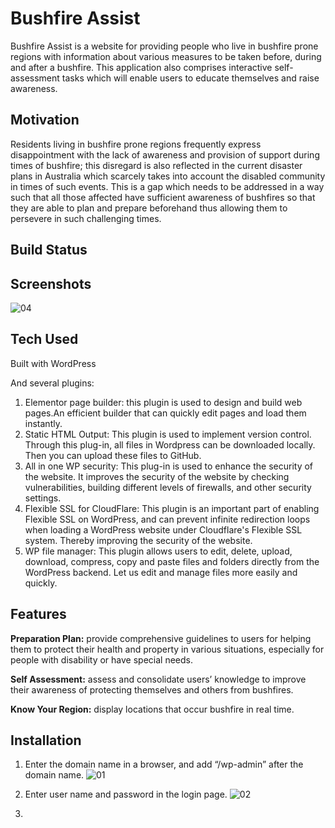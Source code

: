# Bushfire Assist

Bushfire Assist is a website for providing people who live in bushfire prone regions with information about various measures to be taken before, during and after a bushfire. This application also comprises interactive self-assessment tasks which will enable users to educate themselves and raise awareness.

## Motivation

Residents living in bushfire prone regions frequently express disappointment with the lack of awareness and provision of support during times of bushfire; this disregard is also reflected in the current disaster plans in  Australia which scarcely takes into account the disabled community in times of such events. This is a gap which needs to be addressed in a  way such that all those affected have sufficient awareness of bushfires so that they are able to plan and prepare beforehand thus allowing them to persevere in such challenging times.

## Build Status



## Screenshots

![04](https://user-images.githubusercontent.com/70268577/91729054-51c41880-ebe7-11ea-8c1b-bcd231f1a3ee.png)

## Tech Used

Built with WordPress

And several plugins:
  1. Elementor page builder: this plugin is used to design and build web pages.An efficient builder that can quickly edit pages and load them instantly.
  2. Static HTML Output: This plugin is used to implement version control. Through this plug-in, all files in Wordpress can be downloaded locally. Then you can upload these files      to GitHub.
  3. All in one WP security: This plug-in is used to enhance the security of the website. It improves the security of the website by checking vulnerabilities, building different        levels of firewalls, and other security settings.
  4. Flexible SSL for CloudFlare: This plugin is an important part of enabling Flexible SSL on WordPress, and can prevent infinite redirection loops when loading a WordPress            website under Cloudflare's Flexible SSL system. Thereby improving the security of the website.
  5. WP file manager: This plugin allows users to edit, delete, upload, download, compress, copy and paste files and folders directly from the WordPress backend. Let us edit and        manage files more easily and quickly.

## Features

**Preparation Plan:** provide comprehensive guidelines to users for helping them to protect their health and property in  various situations, especially for people with disability or have special needs.

**Self Assessment:** assess and consolidate users’ knowledge to improve their awareness of protecting themselves and others from bushfires.

**Know Your Region:** display locations that occur bushfire in real time.

## Installation

  1. Enter the domain name in a browser, and add “/wp-admin” after the domain name.
  ![01](https://user-images.githubusercontent.com/70268577/91729038-4a9d0a80-ebe7-11ea-8613-e0786433154c.png)
  
  2. Enter user name and password in the login page.
  ![02](https://user-images.githubusercontent.com/70268577/91729042-4c66ce00-ebe7-11ea-96a9-a2d9620f8b26.png)
  
  3. 

